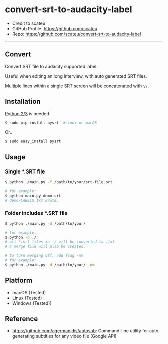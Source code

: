 # convert-srt-to-audacity-label

- Credit to scateu
- GitHub Profile: https://github.com/scateu
- Repo: https://github.com/scateu/convert-srt-to-audacity-label


---

## Convert

Convert SRT file to audacity supported label. 

Useful when editing an long interview, with auto generated SRT files.

Multiple lines within a single SRT screen will be concatenated with `\\`.


## Installation

[Python 2/3](https://www.python.org/downloads/) is needed.

```bash
$ sudo pip install pysrt  #Linux or macOS
```

Or..

```bash
$ sudo easy_install pysrt
```

## Usage

### Single *.SRT file

```bash
$ python ./main.py -f /path/to/your/srt-file.srt

# for example:
$ python main.py demo.srt
# demo-LABELS.txt wrote.
```

### Folder includes *.SRT file

```bash
$ python ./main.py -d /path/to/your/

# for example:
$ python -d ./ 
# all *.srt files in ./ will be converted to .txt
# a merge file will also be created. 

# to turn merging off, add flag -nm
# for example:
$ python ./main.py -d /path/to/your/ -nm
```

## Platform

- macOS (Tested)
- Linux (Tested)
- Windows (Tested))

## Reference

- <https://github.com/agermanidis/autosub>: Command-line utility for auto-generating subtitles for any video file (Google API)
